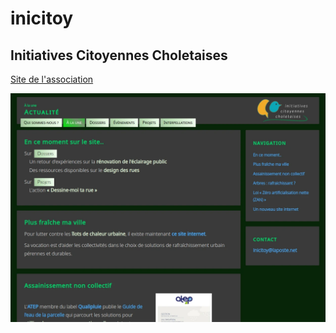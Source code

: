 # inicitoy

## Initiatives Citoyennes Choletaises

[Site de l'association](https://inicitoy.toile-libre.org)

![Alt text](./assets/img/git-screenshot.webp?raw=true "Copie d'écran de la page d'accueil (mars 2024)")
